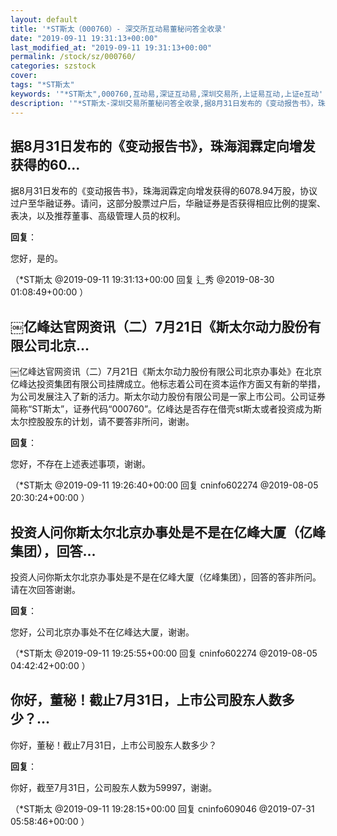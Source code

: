 ```yaml
---
layout: default
title: '*ST斯太（000760）- 深交所互动易董秘问答全收录'
date: "2019-09-11 19:31:13+00:00"
last_modified_at: "2019-09-11 19:31:13+00:00"
permalink: /stock/sz/000760/
categories: szstock
cover: 
tags: "*ST斯太"
keywords: '"*ST斯太",000760,互动易,深证互动易,深圳交易所,上证易互动,上证e互动'
description: '"*ST斯太-深圳交易所董秘问答全收录,据8月31日发布的《变动报告书》，珠海润霖定向增发获得的6078.94万股，协议过户至华融证券。请问，这部分股票过户后，华融证券是否获得相应比例的提案、表决，以及推荐董事、高级管理人员的权利。"'
---
```


## 据8月31日发布的《变动报告书》，珠海润霖定向增发获得的60...

据8月31日发布的《变动报告书》，珠海润霖定向增发获得的6078.94万股，协议过户至华融证券。请问，这部分股票过户后，华融证券是否获得相应比例的提案、表决，以及推荐董事、高级管理人员的权利。

**回复**：

您好，是的。 

（*ST斯太  @2019-09-11 19:31:13+00:00 回复 辶秀  @2019-08-30 01:08:49+00:00 ）

## ￼亿峰达官网资讯（二）7月21日《斯太尔动力股份有限公司北京...

￼亿峰达官网资讯（二）7月21日《斯太尔动力股份有限公司北京办事处》在北京亿峰达投资集团有限公司挂牌成立。他标志着公司在资本运作方面又有新的举措，为公司发展注入了新的活力。斯太尔动力股份有限公司是一家上市公司。公司证券简称“ST斯太”，证券代码“000760”。亿峰达是否存在借壳st斯太或者投资成为斯太尔控股股东的计划，请不要答非所问，谢谢。

**回复**：

您好，不存在上述表述事项，谢谢。 

（*ST斯太  @2019-09-11 19:26:40+00:00 回复 cninfo602274  @2019-08-05 20:30:24+00:00 ）

## 投资人问你斯太尔北京办事处是不是在亿峰大厦（亿峰集团），回答...

投资人问你斯太尔北京办事处是不是在亿峰大厦（亿峰集团），回答的答非所问。请在次回答谢谢。

**回复**：

您好，公司北京办事处不在亿峰达大厦，谢谢。 

（*ST斯太  @2019-09-11 19:25:55+00:00 回复 cninfo602274  @2019-08-05 04:42:42+00:00 ）

## 你好，董秘！截止7月31日，上市公司股东人数多少？...

你好，董秘！截止7月31日，上市公司股东人数多少？

**回复**：

你好，截至7月31日，公司股东人数为59997，谢谢。 

（*ST斯太  @2019-09-11 19:28:15+00:00 回复 cninfo609046  @2019-07-31 05:58:46+00:00 ）

